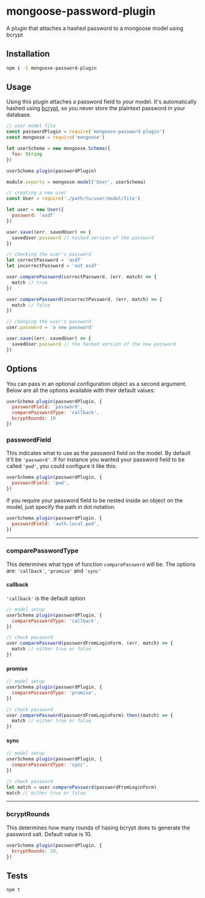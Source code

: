 # mongoose-password-plugin
A plugin that attaches a hashed password to a mongoose model using bcrypt

## Installation

```bash
npm i -S mongoose-password-plugin
```

## Usage

Using this plugin attaches a password field to your model. It's automatically hashed using [bcrypt](https://www.npmjs.com/package/bcrypt), so you never store the plaintext password in your database.

```js
// user model file
const passwordPlugin = require('mongoose-password-plugin')
const mongoose = require('mongoose')

let userSchema = new mongoose.Schema({
  foo: String
})

userSchema.plugin(passwordPlugin)

module.exports = mongoose.model('User', userSchema)
```

```js
// creating a new user
const User = require('./path/to/user/model/file')

let user = new User({
  password: 'asdf'
})

user.save((err, savedUser) => {
  savedUser.password // hashed version of the password
})
```

```js
// checking the user's password
let correctPassword = 'asdf'
let incorrectPassword = 'not asdf'

user.comparePassword(correctPassword, (err, match) => {
  match // true
})

user.comparePassword(incorrectPassword, (err, match) => {
  match // false
})
```

```js
// changing the user's password
user.password = 'a new password'

user.save((err, savedUser) => {
  savedUser.password // the hashed version of the new password
})
```

## Options

You can pass in an optional configuration object as a second argument. Below are all the options available with their default values:

```js
userSchema.plugin(passwordPlugin, {
  passwordField: 'password',
  comparePasswordType: 'callback',
  bcryptRounds: 10
})
```

### passwordField

This indicates what to use as the password field on the model. By default it'll be `'password'`. If for instance you wanted your password field to be called `'pwd'`, you could configure it like this:

```js
userSchema.plugin(passwordPlugin, {
  passwordField: 'pwd',
})
```

If you require your password field to be nested inside an object on the model, just specify the path in dot notation.

```js
userSchema.plugin(passwordPlugin, {
  passwordField: 'auth.local.pwd',
})
```

---

### comparePasswordType

This determines what type of function `comparePassword` will be. The options are: `'callback'`, `'promise'` and `'sync'`

#### callback

`'callback'` is the default option

```js
// model setup
userSchema.plugin(passwordPlugin, {
  comparePasswordType: 'callback',
})

// check password
user.comparePassword(passwordFromLoginForm, (err, match) => {
  match // either true or false
})
```

#### promise

```js
// model setup
userSchema.plugin(passwordPlugin, {
  comparePasswordType: 'promise',
})

// check password
user.comparePassword(passwordFromLoginForm).then((match) => {
  match // either true or false
})
```

#### sync

```js
// model setup
userSchema.plugin(passwordPlugin, {
  comparePasswordType: 'sync',
})

// check password
let match = user.comparePassword(passwordFromLoginForm)
match // either true or false
```

---

### bcryptRounds

This determines how many rounds of hasing bcrypt does to generate the password salt. Default value is 10.

```js
userSchema.plugin(passwordPlugin, {
  bcryptRounds: 20,
})
```

## Tests

```bash
npm t
```
